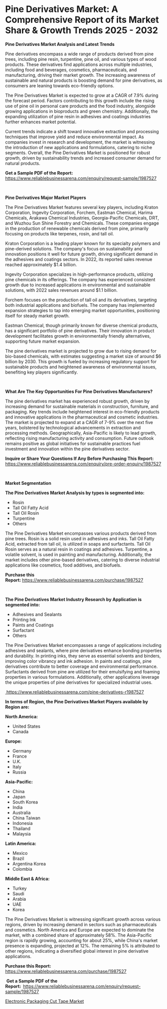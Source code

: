 <p><h1>Pine Derivatives Market: A Comprehensive Report of its Market Share & Growth Trends 2025 - 2032</h1></p><p><strong>Pine Derivatives Market Analysis and Latest Trends</strong></p>
<p><p>Pine derivatives encompass a wide range of products derived from pine trees, including pine resin, turpentine, pine oil, and various types of wood products. These derivatives find applications across multiple industries, including food and beverages, cosmetics, pharmaceuticals, and manufacturing, driving their market growth. The increasing awareness of sustainable and natural products is boosting demand for pine derivatives, as consumers are leaning towards eco-friendly options.</p><p>The Pine Derivatives Market is expected to grow at a CAGR of 7.9% during the forecast period. Factors contributing to this growth include the rising use of pine oil in personal care products and the food industry, alongside growing applications in bioproducts and green chemistry. Additionally, the expanding utilization of pine resin in adhesives and coatings industries further enhances market potential. </p><p>Current trends indicate a shift toward innovative extraction and processing techniques that improve yield and reduce environmental impact. As companies invest in research and development, the market is witnessing the introduction of new applications and formulations, catering to niche segments. Overall, the Pine Derivatives Market is positioned for robust growth, driven by sustainability trends and increased consumer demand for natural products.</p></p>
<p><strong>Get a Sample PDF of the Report:&nbsp;</strong> <a href="https://www.reliablebusinessarena.com/enquiry/request-sample/1987527?utm_campaign=1841&utm_medium=2&utm_source=Github&utm_content=ia&utm_term=05022025&utm_id=pine-derivatives">https://www.reliablebusinessarena.com/enquiry/request-sample/1987527</a></p>
<p>&nbsp;</p>
<p><strong>Pine Derivatives Major Market Players</strong></p>
<p><p>The Pine Derivatives Market features several key players, including Kraton Corporation, Ingevity Corporation, Forchem, Eastman Chemical, Harima Chemicals, Arakawa Chemical Industries, Georgia-Pacific Chemicals, DRT, and Wuzhou Sun Shine Forestry and Chemicals. These companies engage in the production of renewable chemicals derived from pine, primarily focusing on products like terpenes, rosin, and tall oil.</p><p>Kraton Corporation is a leading player known for its specialty polymers and pine-derived solutions. The company's focus on sustainability and innovation positions it well for future growth, driving significant demand in the adhesives and coatings sectors. In 2022, its reported sales revenue reached approximately $1.4 billion.</p><p>Ingevity Corporation specializes in high-performance products, utilizing pine chemicals in its offerings. The company has experienced consistent growth due to increased applications in environmental and sustainable solutions, with 2022 sales revenues around $1.1 billion. </p><p>Forchem focuses on the production of tall oil and its derivatives, targeting both industrial applications and biofuels. The company has implemented expansion strategies to tap into emerging market opportunities, positioning itself for steady market growth.</p><p>Eastman Chemical, though primarily known for diverse chemical products, has a significant portfolio of pine derivatives. Their innovation in product development facilitates growth in environmentally friendly alternatives, supporting future market expansion.</p><p>The pine derivatives market is projected to grow due to rising demand for bio-based chemicals, with estimates suggesting a market size of around $6 billion by 2030. This growth is fueled by increasing regulatory support for sustainable products and heightened awareness of environmental issues, benefiting key players significantly.</p></p>
<p>&nbsp;</p>
<p><strong>What Are The Key Opportunities For Pine Derivatives Manufacturers?</strong></p>
<p><p>The pine derivatives market has experienced robust growth, driven by increasing demand for sustainable materials in construction, furniture, and packaging. Key trends include heightened interest in eco-friendly products and innovative applications in the pharmaceutical and cosmetic industries. The market is projected to expand at a CAGR of 7-9% over the next five years, bolstered by technological advancements in extraction and processing methods. Geographically, Asia-Pacific is likely to lead growth, reflecting rising manufacturing activity and consumption. Future outlook remains positive as global initiatives for sustainable practices fuel investment and innovation within the pine derivatives sector.</p></p>
<p><strong>Inquire or Share Your Questions If Any Before Purchasing This Report:</strong> <a href="https://www.reliablebusinessarena.com/enquiry/pre-order-enquiry/1987527?utm_campaign=1841&utm_medium=2&utm_source=Github&utm_content=ia&utm_term=05022025&utm_id=pine-derivatives">https://www.reliablebusinessarena.com/enquiry/pre-order-enquiry/1987527</a></p>
<p>&nbsp;</p>
<p><strong>Market Segmentation</strong></p>
<p><strong>The Pine Derivatives Market Analysis by types is segmented into:</strong></p>
<p><ul><li>Rosin</li><li>Tall Oil Fatty Acid</li><li>Tall Oil Rosin</li><li>Turpentine</li><li>Others</li></ul></p>
<p><p>The Pine Derivatives Market encompasses various products derived from pine trees. Rosin is a solid resin used in adhesives and inks. Tall Oil Fatty Acid, extracted from tall oil, is utilized in soaps and surfactants. Tall Oil Rosin serves as a natural resin in coatings and adhesives. Turpentine, a volatile solvent, is used in painting and manufacturing. Additionally, the market includes other pine-based derivatives, catering to diverse industrial applications like cosmetics, food additives, and biofuels.</p></p>
<p><strong>Purchase this Report:&nbsp;</strong><a href="https://www.reliablebusinessarena.com/purchase/1987527?utm_campaign=1841&utm_medium=2&utm_source=Github&utm_content=ia&utm_term=05022025&utm_id=pine-derivatives">https://www.reliablebusinessarena.com/purchase/1987527</a></p>
<p>&nbsp;</p>
<p><strong>The Pine Derivatives Market Industry Research by Application is segmented into:</strong></p>
<p><ul><li>Adhesives and Sealants</li><li>Printing Ink</li><li>Paints and Coatings</li><li>Surfactant</li><li>Others</li></ul></p>
<p><p>The Pine Derivatives Market encompasses a range of applications including adhesives and sealants, where pine derivatives enhance bonding properties and durability. In printing inks, they serve as essential solvents and binders, improving color vibrancy and ink adhesion. In paints and coatings, pine derivatives contribute to better coverage and environmental performance. Surfactants derived from pine are utilized for their emulsifying and foaming properties in various formulations. Additionally, other applications leverage the unique properties of pine derivatives for specialized industrial uses.</p></p>
<p><a href="https://www.reliablebusinessarena.com/pine-derivatives-r1987527?utm_campaign=1841&utm_medium=2&utm_source=Github&utm_content=ia&utm_term=05022025&utm_id=pine-derivatives">&nbsp;https://www.reliablebusinessarena.com/pine-derivatives-r1987527</a></p>
<p><strong>In terms of Region, the Pine Derivatives Market Players available by Region are:</strong></p>
<p>
    <p> <strong> North America: </strong>
        <ul>
            <li>United States</li>
            <li>Canada</li>
        </ul>
        </p> 
    <p> <strong> Europe: </strong>
        <ul>
            <li>Germany</li>
            <li>France</li>
            <li>U.K.</li>
            <li>Italy</li>
            <li>Russia</li>
        </ul>
        </p> 
    <p> <strong> Asia-Pacific: </strong>
        <ul>
            <li>China</li>
            <li>Japan</li>
            <li>South Korea</li>
            <li>India</li>
            <li>Australia</li>
            <li>China Taiwan</li>
            <li>Indonesia</li>
            <li>Thailand</li>
            <li>Malaysia</li>
        </ul>
        </p> 
    <p> <strong> Latin America: </strong>
        <ul>
            <li>Mexico</li>
            <li>Brazil</li>
            <li>Argentina Korea</li>
            <li>Colombia</li>
        </ul>
        </p> 
    <p> <strong> Middle East & Africa: </strong>
        <ul>
            <li>Turkey</li>
            <li>Saudi</li>
            <li>Arabia</li>
            <li>UAE</li>
            <li>Korea</li>
        </ul>
    </p>
    </p>
<p><p>The Pine Derivatives Market is witnessing significant growth across various regions, driven by increasing demand in sectors such as pharmaceuticals and cosmetics. North America and Europe are expected to dominate the market, with a combined share of approximately 58%. The Asia-Pacific region is rapidly growing, accounting for about 25%, while China's market presence is expanding, projected at 12%. The remaining 5% is attributed to other regions, indicating a diversified global interest in pine derivative applications.</p></p>
<p><strong>Purchase this Report: </strong><a href="https://www.reliablebusinessarena.com/purchase/1987527?utm_campaign=1841&utm_medium=2&utm_source=Github&utm_content=ia&utm_term=05022025&utm_id=pine-derivatives">https://www.reliablebusinessarena.com/purchase/1987527</a></p>
<p>&nbsp;<strong>Get a Sample PDF of the Report:&nbsp;&nbsp;</strong><a href="https://www.reliablebusinessarena.com/enquiry/request-sample/1987527?utm_campaign=1841&utm_medium=2&utm_source=Github&utm_content=ia&utm_term=05022025&utm_id=pine-derivatives">https://www.reliablebusinessarena.com/enquiry/request-sample/1987527</a></p>
<p><strong></strong></p>
<p><p><a href="https://github.com/julyju69/Market-Research-Report-List-5/blob/main/electronic-packaging-cut-tape-market.md?utm_campaign=1841&utm_medium=2&utm_source=Github&utm_content=ia&utm_term=05022025&utm_id=pine-derivatives">Electronic Packaging Cut Tape Market</a></p></p>